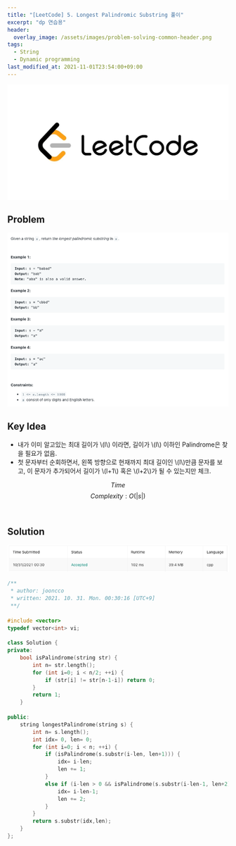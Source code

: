 ```yaml
---
title: "[LeetCode] 5. Longest Palindromic Substring 풀이"
excerpt: "dp 연습용"
header:
  overlay_image: /assets/images/problem-solving-common-header.png
tags:
  - String
  - Dynamic programming
last_modified_at: 2021-11-01T23:54:00+09:00
---
```

<a href="https://leetcode.com/">
    <img src="/assets/images/leetcode-logo.jpeg"/>
</a>

## Problem
<a href="https://leetcode.com/problems/longest-palindromic-substring/">
    <img src="/assets/images/leetcode-5.png"/>
</a>

<br/>

## Key Idea
- 내가 이미 알고있는 최대 길이가 \\(l\\) 이라면, 길이가 \\(l\\) 이하인 Palindrome은 찾을 필요가 없음.
- 첫 문자부터 순회하면서, 왼쪽 방향으로 현재까지 최대 길이인 \\(l\\)만큼 문자를 보고, 이 문자가 추가되어서 길이가 \\(l+1\\) 혹은 \\(l+2\\)가 될 수 있는지만 체크.

$$ Time $$ $$ Complexity: O(|s|) $$


<br/>

## Solution
<img src="/assets/images/leetcode-5-result.png"/>

```cpp
/**
 * author: jooncco
 * written: 2021. 10. 31. Mon. 00:30:16 [UTC+9]
 **/

#include <vector>
typedef vector<int> vi;

class Solution {
private:
    bool isPalindrome(string str) {
        int n= str.length();
        for (int i=0; i < n/2; ++i) {
            if (str[i] != str[n-1-i]) return 0;
        }
        return 1;
    }
    
public:
    string longestPalindrome(string s) {
        int n= s.length();
        int idx= 0, len= 0;
        for (int i=0; i < n; ++i) {
            if (isPalindrome(s.substr(i-len, len+1))) {
                idx= i-len;
                len += 1;
            }
            else if (i-len > 0 && isPalindrome(s.substr(i-len-1, len+2))) {
                idx= i-len-1;
                len += 2;
            }
        }
        return s.substr(idx,len);
    }
};

```